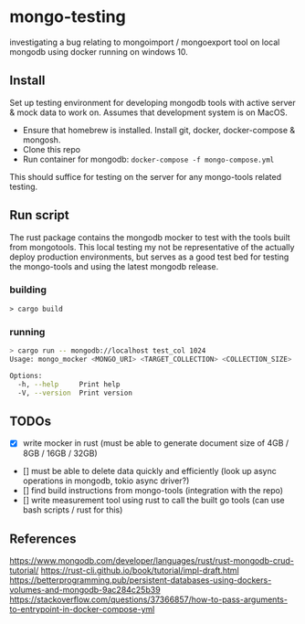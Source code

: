 # mongo-testing

investigating a bug relating to mongoimport / mongoexport tool on local mongodb using docker running on windows 10.


## Install
Set up testing environment for developing mongodb tools with active server & mock data to work on.
Assumes that development system is on MacOS.

* Ensure that homebrew is installed. Install git, docker, docker-compose & mongosh.
* Clone this repo
* Run container for mongodb: `docker-compose -f mongo-compose.yml`

This should suffice for testing on the server for any mongo-tools related testing.

## Run script
The rust package contains the mongodb mocker to test with the tools built from mongotools. This local testing my not be representative of the
actually deploy production environments, but serves as a good test bed for testing the mongo-tools and using the latest mongodb release.

### building
```
> cargo build
```

### running
```bash
> cargo run -- mongodb://localhost test_col 1024
Usage: mongo_mocker <MONGO_URI> <TARGET_COLLECTION> <COLLECTION_SIZE>                                                                                                                                                                                                               Arguments:                                                                                                                                  <MONGO_URI>                                                                                                                               <TARGET_COLLECTION>                                                                                                                       <COLLECTION_SIZE>

Options:
  -h, --help     Print help
  -V, --version  Print version
```

## TODOs
- [x] write mocker in rust (must be able to generate document size of 4GB / 8GB / 16GB / 32GB)
- [] must be able to delete data quickly and efficiently (look up async operations in mongodb, tokio async driver?)
- [] find build instructions from mongo-tools (integration with the repo)
- [] write measurement tool using rust to call the built go tools (can use bash scripts / rust for this)


## References
https://www.mongodb.com/developer/languages/rust/rust-mongodb-crud-tutorial/
https://rust-cli.github.io/book/tutorial/impl-draft.html
https://betterprogramming.pub/persistent-databases-using-dockers-volumes-and-mongodb-9ac284c25b39
https://stackoverflow.com/questions/37366857/how-to-pass-arguments-to-entrypoint-in-docker-compose-yml


